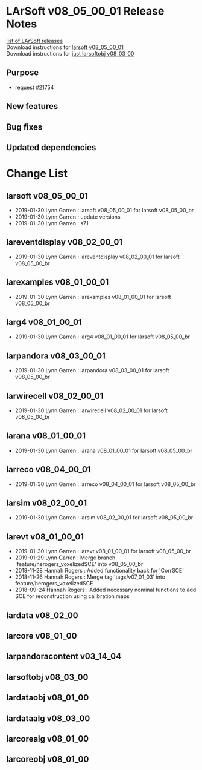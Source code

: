# LArSoft v08_05_00_01 Release Notes



[list of LArSoft releases](LArSoft_release_list)  
Download instructions for [larsoft v08_05_00_01](http://scisoft.fnal.gov/scisoft/bundles/larsoft/v08_05_00_01/larsoft-v08_05_00_01.html)  
Download instructions for [just larsoftobj v08_03_00](http://scisoft.fnal.gov/scisoft/bundles/larsoftobj/v08_03_00/larsoftobj-v08_03_00.html)

## Purpose

-   request \#21754

## New features

## Bug fixes

## Updated dependencies

# Change List

## larsoft v08_05_00_01

-   2019-01-30 Lynn Garren : larsoft v08_05_00_01 for larsoft v08_05_00_br
-   2019-01-30 Lynn Garren : update versions
-   2019-01-30 Lynn Garren : s71

## lareventdisplay v08_02_00_01

-   2019-01-30 Lynn Garren : lareventdisplay v08_02_00_01 for larsoft v08_05_00_br

## larexamples v08_01_00_01

-   2019-01-30 Lynn Garren : larexamples v08_01_00_01 for larsoft v08_05_00_br

## larg4 v08_01_00_01

-   2019-01-30 Lynn Garren : larg4 v08_01_00_01 for larsoft v08_05_00_br

## larpandora v08_03_00_01

-   2019-01-30 Lynn Garren : larpandora v08_03_00_01 for larsoft v08_05_00_br

## larwirecell v08_02_00_01

-   2019-01-30 Lynn Garren : larwirecell v08_02_00_01 for larsoft v08_05_00_br

## larana v08_01_00_01

-   2019-01-30 Lynn Garren : larana v08_01_00_01 for larsoft v08_05_00_br

## larreco v08_04_00_01

-   2019-01-30 Lynn Garren : larreco v08_04_00_01 for larsoft v08_05_00_br

## larsim v08_02_00_01

-   2019-01-30 Lynn Garren : larsim v08_02_00_01 for larsoft v08_05_00_br

## larevt v08_01_00_01

-   2019-01-30 Lynn Garren : larevt v08_01_00_01 for larsoft v08_05_00_br
-   2019-01-29 Lynn Garren : Merge branch 'feature/herogers_voxelizedSCE' into v08_05_00_br
-   2018-11-28 Hannah Rogers : Added functionality back for 'CorrSCE'
-   2018-11-26 Hannah Rogers : Merge tag 'tags/v07_01_03' into feature/herogers_voxelizedSCE
-   2018-09-24 Hannah Rogers : Added necessary nominal functions to add SCE for reconstruction using calibration maps

## lardata v08_02_00

## larcore v08_01_00

## larpandoracontent v03_14_04

## larsoftobj v08_03_00

## lardataobj v08_01_00

## lardataalg v08_03_00

## larcorealg v08_01_00

## larcoreobj v08_01_00
